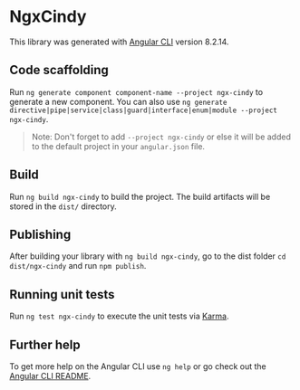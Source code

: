 # NgxCindy

This library was generated with [Angular CLI](https://github.com/angular/angular-cli) version 8.2.14.

## Code scaffolding

Run `ng generate component component-name --project ngx-cindy` to generate a new component. You can also use `ng generate directive|pipe|service|class|guard|interface|enum|module --project ngx-cindy`.
> Note: Don't forget to add `--project ngx-cindy` or else it will be added to the default project in your `angular.json` file. 

## Build

Run `ng build ngx-cindy` to build the project. The build artifacts will be stored in the `dist/` directory.

## Publishing

After building your library with `ng build ngx-cindy`, go to the dist folder `cd dist/ngx-cindy` and run `npm publish`.

## Running unit tests

Run `ng test ngx-cindy` to execute the unit tests via [Karma](https://karma-runner.github.io).

## Further help

To get more help on the Angular CLI use `ng help` or go check out the [Angular CLI README](https://github.com/angular/angular-cli/blob/master/README.md).
